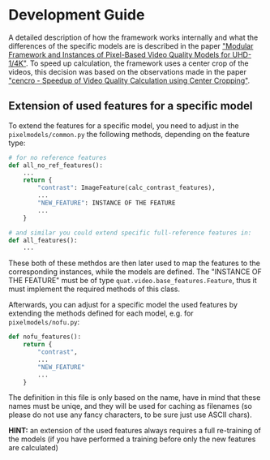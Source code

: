 # Development Guide

A detailed description of how the framework works internally and what the differences of the specific models are is described in the paper ["Modular Framework and Instances of Pixel-Based Video Quality Models for UHD-1/4K"](https://ieeexplore.ieee.org/document/9355144).
To speed up calculation, the framework uses a center crop of the videos, this decision was based on the observations made in the paper ["cencro - Speedup of Video Quality Calculation using Center Cropping"](https://www.researchgate.net/publication/338200687_cencro_--_Speedup_of_Video_Quality_Calculation_using_Center_Cropping).


## Extension of used features for a specific model

To extend the features for a specific model, you need to adjust in the `pixelmodels/common.py` the following methods, depending on the feature type:

```python
# for no reference features
def all_no_ref_features():
    ...
    return {
        "contrast": ImageFeature(calc_contrast_features),
        ...
        "NEW_FEATURE": INSTANCE OF THE FEATURE
        ...
    }

# and similar you could extend specific full-reference features in:
def all_features():
    ...

```


These both of these methdos are then later used to map the features to the corresponding instances, while the 
models are defined.
The "INSTANCE OF THE FEATURE" must be of type `quat.video.base_features.Feature`, thus it must implement the required methods of this class.

Afterwards, you can adjust for a specific model the used features by extending the methods defined for each model, e.g. for `pixelmodels/nofu.py`:

```python
def nofu_features():
    return {
        "contrast",
        ...
        "NEW_FEATURE"
        ...
    }
```

The definition in this file is only based on the name, have in mind that these names must be uniqe, and they will be used for caching as filenames (so please do not use any fancy characters, to be sure just use ASCII chars).

**HINT:** an extension of the used features always requires a full re-training of the models (if you have performed a training before only the new features are calculated)

